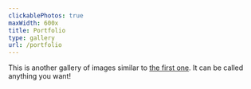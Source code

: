 ```yaml
---
clickablePhotos: true
maxWidth: 600x
title: Portfolio
type: gallery
url: /portfolio
---
```


This is another gallery of images similar to [the first one](/gallery). It can be called anything you want!